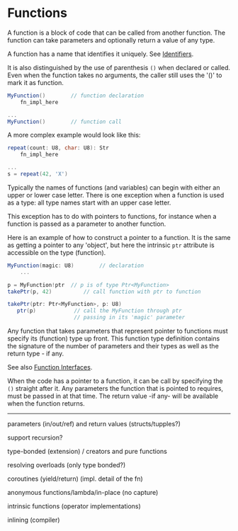 # Functions

A function is a block of code that can be called from another function. The function can take parameters and optionally return a value of any type.

A function has a name that identifies it uniquely. See [Identifiers](../lexical/identifiers.md).

It is also distinguished by the use of parenthesis `()` when declared or called. Even when the function takes no arguments, the caller still uses the '()' to mark it as function.

```C#
MyFunction()        // function declaration
    fn_impl_here

...
MyFunction()        // function call
```

A more complex example would look like this:

```C#
repeat(count: U8, char: U8): Str
    fn_impl_here

...
s = repeat(42, 'X')
```

Typically the names of functions (and variables) can begin with either an upper or lower case letter. There is one exception when a function is used as a type: all type names start with an upper case letter.

This exception has to do with pointers to functions, for instance when a function is passed as a parameter to another function.

Here is an example of how to construct a pointer to a function. It is the same as getting a pointer to any 'object', but here the intrinsic `ptr` attribute is accessible on the type (function).

```C#
MyFunction(magic: U8)        // declaration
    ...

p = MyFunction!ptr  // p is of type Ptr<MyFunction>
takePtr(p, 42)          // call function with ptr to function

takePtr(ptr: Ptr<MyFunction>, p: U8)
   ptr(p)            // call the MyFunction through ptr
                     // passing in its 'magic' parameter
```

Any function that takes parameters that represent pointer to functions must specify its (function) type up front. This function type definition contains the signature of the number of parameters and their types as well as the return type - if any.

See also [Function Interfaces](interfaces.md).

When the code has a pointer to a function, it can be call by specifying the `()` straight after it. Any parameters the function that is pointed to requires, must be passed in at that time. The return value -if any- will be available when the function returns.

---

parameters (in/out/ref) and return values (structs/tupples?)

support recursion?

type-bonded (extension) / creators and pure functions

resolving overloads (only type bonded?)

coroutines (yield/return) (impl. detail of the fn)

anonymous functions/lambda/in-place (no capture)

intrinsic functions (operator implementations)

inlining (compiler)
